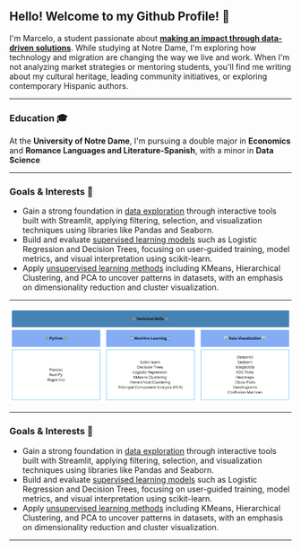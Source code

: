 ## Hello! Welcome to my Github Profile! 👋
I'm Marcelo, a student passionate about <ins>**making an impact through data-driven solutions**</ins>. While studying at Notre Dame, I'm exploring how technology and migration are changing the way we live and work. When I'm not analyzing market strategies or mentoring students, you'll find me writing about my cultural heritage, leading community initiatives, or exploring contemporary Hispanic authors.
___

### Education 🎓
At the **University of Notre Dame**, I'm pursuing a double major in **Economics** and **Romance Languages and Literature-Spanish**, with a minor in **Data Science**
___

### Goals & Interests 🧠
- Gain a strong foundation in <ins>data exploration</ins> through interactive tools built with Streamlit, applying filtering, selection, and visualization techniques using libraries like Pandas and Seaborn.
- Build and evaluate <ins>supervised learning models</ins> such as Logistic Regression and Decision Trees, focusing on user-guided training, model metrics, and visual interpretation using scikit-learn.
- Apply <ins>unsupervised learning methods</ins> including KMeans, Hierarchical Clustering, and PCA to uncover patterns in datasets, with an emphasis on dimensionality reduction and cluster visualization.
___

<img src="https://github.com/marceloguzmanaguirre/marceloguzmanaguirre/blob/0fb2fb88083c3c3329fa995a192aac04bddd1004/ProfileTechnicalSkillsUpdated.png">
 
___

### Goals & Interests 🧠
- Gain a strong foundation in <ins>data exploration</ins> through interactive tools built with Streamlit, applying filtering, selection, and visualization techniques using libraries like Pandas and Seaborn.
- Build and evaluate <ins>supervised learning models</ins> such as Logistic Regression and Decision Trees, focusing on user-guided training, model metrics, and visual interpretation using scikit-learn.
- Apply <ins>unsupervised learning methods</ins> including KMeans, Hierarchical Clustering, and PCA to uncover patterns in datasets, with an emphasis on dimensionality reduction and cluster visualization.
___
